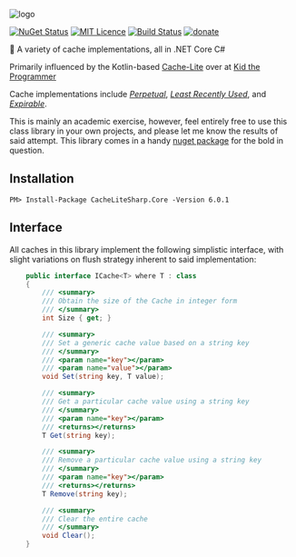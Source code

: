 ![logo](https://raw.githubusercontent.com/Jac21/CacheLiteSharp.Core/master/media/logo_transparent.png)

[![NuGet Status](http://img.shields.io/nuget/v/CacheLiteSharp.svg?style=flat)](https://www.nuget.org/packages/CacheLiteSharp/)
[![MIT Licence](https://badges.frapsoft.com/os/mit/mit.svg?v=103)](https://opensource.org/licenses/mit-license.php)
[![Build Status](https://travis-ci.org/Jac21/CacheLiteSharp.Core.svg?branch=master)](https://travis-ci.org/Jac21/CacheLiteSharp.Core)
[![donate](https://img.shields.io/badge/%24-Buy%20me%20a%20coffee-ff69b4.svg?style=flat)](https://www.buymeacoffee.com/jac21)

📂 A variety of cache implementations, all in .NET Core C#

Primarily influenced by the Kotlin-based [Cache-Lite](https://github.com/kezhenxu94/cache-lite) over at [Kid the Programmer](https://github.com/kezhenxu94)

Cache implementations include [*Perpetual*](https://github.com/Jac21/CacheLiteSharp.Core/blob/master/CacheLiteSharp.Core/PerpetualCache.cs), [*Least Recently Used*](https://github.com/Jac21/CacheLiteSharp.Core/blob/master/CacheLiteSharp.Core/LeastRecentlyUsedCache.cs), and [*Expirable*](https://github.com/Jac21/CacheLiteSharp.Core/blob/master/CacheLiteSharp.Core/ExpirableCache.cs).

This is mainly an academic exercise, however, feel entirely free to use this class library in your own projects, and please let me know the results of said attempt. This library comes in a handy [nuget package](https://www.nuget.org/packages/CacheLiteSharp.Core/) for the bold in question.

## Installation

```
PM> Install-Package CacheLiteSharp.Core -Version 6.0.1
```

## Interface
All caches in this library implement the following simplistic interface, with slight variations on flush strategy inherent to said implementation:

```csharp
    public interface ICache<T> where T : class
    {
        /// <summary>
        /// Obtain the size of the Cache in integer form
        /// </summary>
        int Size { get; }

        /// <summary>
        /// Set a generic cache value based on a string key 
        /// </summary>
        /// <param name="key"></param>
        /// <param name="value"></param>
        void Set(string key, T value);

        /// <summary>
        /// Get a particular cache value using a string key
        /// </summary>
        /// <param name="key"></param>
        /// <returns></returns>
        T Get(string key);

        /// <summary>
        /// Remove a particular cache value using a string key
        /// </summary>
        /// <param name="key"></param>
        /// <returns></returns>
        T Remove(string key);

        /// <summary>
        /// Clear the entire cache
        /// </summary>
        void Clear();
    }
```

